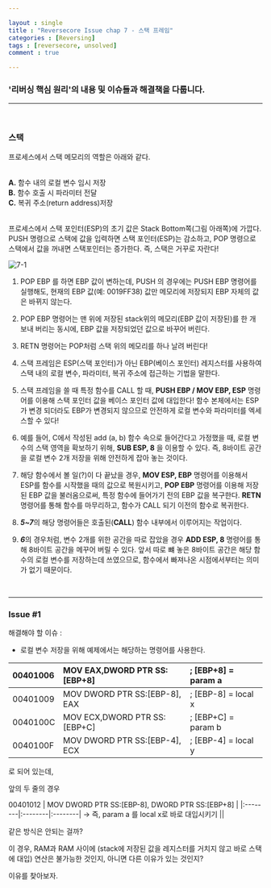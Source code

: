 ```yaml
---

layout : single
title : "Reversecore Issue chap 7 - 스택 프레임"
categories : [Reversing]
tags : [reversecore, unsolved]
comment : true

---
```


### '리버싱 핵심 원리'의 내용 및 이슈들과 해결책을 다룹니다.


---

<br/>

### 스택

프로세스에서 스택 메모리의 역할은 아래와 같다.<br/><br/>

**A.** 함수 내의 로컬 변수 임시 저장<br/>
**B.** 함수 호출 시 파라미터 전달<br/>
**C.** 복귀 주소(return address)저장<br/><br/>

프로세스에서 스택 포인터(ESP)의 초기 값은 Stack Bottom쪽(그림 아래쪽)에 가깝다. PUSH 명령으로 스택에 값을 입력하면 스택 포인터(ESP)는 감소하고, POP 명령으로 스택에서 값을 꺼내면 스택포인터는 증가한다. 즉, 스택은 거꾸로 자란다! <br/>


![7-1](https://user-images.githubusercontent.com/26838115/44967182-6038b480-af7a-11e8-803e-d8a44e70a6f2.jpg)


1. POP EBP 를 하면 EBP 값이 변하는데, PUSH 의 경우에는 PUSH EBP 명령어를 실행해도, 현재의 EBP 값(예: 0019FF38) 값만 메모리에 저장되지 EBP 자체의 값은 바뀌지 않는다.

2. POP EBP 명령어는 맨 위에 저장된  stack위의 메모리(EBP 값이 저장된)를 한 개 보내 버리는 동시에, EBP 값을 저장되었던 값으로 바꾸어 버린다.

3. RETN 명령어는 POP처럼 스택 위의 메모리를 하나 날려 버린다!

4. 스택 프레임은 ESP(스택 포인터)가 아닌 EBP(베이스 포인터) 레지스터를 사용하여 스택 내의 로컬 변수, 파라미터, 복귀 주소에 접근하는 기법을 말한다.

5. 스택 프레임을 쓸 때 특정 함수를 CALL 할 때, **PUSH EBP / MOV EBP, ESP** 명령어를 이용해 스택 포인터 값을 베이스 포인터 값에 대입한다! 함수 본체에서는 ESP가 변경 되더라도 EBP가 변경되지 않으므로 안전하게 로컬 변수와 파라미터를 엑세스할 수 있다!

6. 예를 들어, C에서 작성된 add (a, b) 함수 속으로 들어간다고 가정했을 때, 로컬 변수의 스택 영역을 확보하기 위해, **SUB ESP, 8** 을 이용할 수 있다. 즉, 8바이트 공간을 로컬 변수 2개 저장을 위해 안전하게 잡아 놓는 것이다.

7. 해당 함수에서 볼 일(?)이 다 끝났을 경우, **MOV ESP, EBP** 명령어를 이용해서 ESP를 함수를 시작했을 때의 값으로 복원시키고, **POP EBP** 명령어를 이용해 저장된 EBP 값을 불러옴으로써, 특정 함수에 들어가기 전의 EBP 값을 복구한다.  **RETN** 명령어를 통해 함수를 마무리하고, 함수가 CALL 되기 이전의 함수로 복귀한다.

8. ***5~7***의 해당 명령어들은 호출된(**CALL**) 함수 내부에서 이루어지는 작업이다.

9. ***6***의 경우처럼, 변수 2개를 위한 공간을 따로 잡았을 경우 **ADD ESP, 8** 명령어를 통해 8바이트 공간을 메꾸어 버릴 수 있다. 앞서 따로 뺴 놓은 8바이트 공간은 해당 함수의 로컬 변수를 저장하는데 쓰였으므로, 함수에서 빠져나온 시점에서부터는 의미가 없기 때문이다.



<br/>


---



### Issue #1

해결해야 할 이슈 : 

- 로컬 변수 저장을 위해 예제에서는 해당하는 명령어를 사용한다.

00401006 | MOV EAX,DWORD PTR SS:[EBP+8] | ; [EBP+8] = param a
|:--------|:--------|:--------|
00401009 | MOV DWORD PTR SS:[EBP-8], EAX | ; [EBP-8] = local x
0040100C | MOV ECX,DWORD PTR SS:[EBP+C] | ; [EBP+C] = param b
0040100F | MOV DWORD PTR SS:[EBP-4], ECX | ; [EBP-4] = local y

로 되어 있는데, 

앞의 두 줄의 경우 

00401012 | MOV DWORD PTR SS:[EBP-8], DWORD PTR SS:[EBP+8] | 
|:--------|:--------|:--------|
-> 즉, param a 를 local x로 바로 대입시키기  ||

같은 방식은 안되는 걸까?

이 경우, RAM과 RAM 사이에 (stack에 저장된 값을 레지스터를 거치지 않고 바로 스택에 대입) 연산은 불가능한 것인지, 아니면 다른 이유가 있는 것인지?

이유를 찾아보자.

